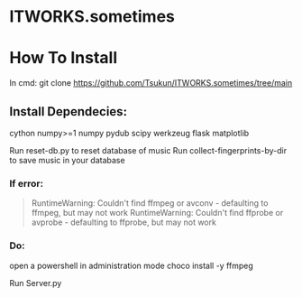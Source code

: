 # ITWORKS.sometimes

# How To Install

In cmd:
  git clone https://github.com/Tsukun/ITWORKS.sometimes/tree/main
 
## Install Dependecies:
  cython
  numpy>=1
  numpy
  pydub
  scipy
  werkzeug
  flask
  matplotlib
  
Run reset-db.py to reset database of music
Run collect-fingerprints-by-dir to save music in your database

### If error:
> RuntimeWarning: Couldn't find ffmpeg or avconv - defaulting to ffmpeg, but may not work
> RuntimeWarning: Couldn't find ffprobe or avprobe - defaulting to ffprobe, but may not work
### Do:
open a powershell in administration mode
choco install -y ffmpeg

Run Server.py
  
